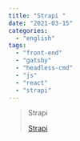 ```yaml
---
title: "Strapi "
date: "2021-03-15"
categories:
  - "english"
tags:
  - "front-end"
  - "gatsby"
  - "headless-cmd"
  - "js"
  - "react"
  - "strapi"
---
```


> Strapi
>
> [Strapi ](https://www.youtube.com/c/Strapi/playlists)
